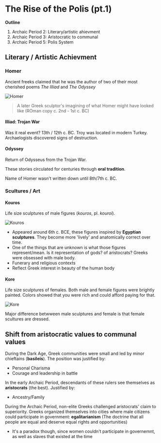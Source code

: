 # The Rise of the Polis (pt.1)

**Outline**
1. Archaic Period 2: Literary/artistic ahievment
2. Archaic Period 3: Aristocratic to communal
3. Archaic Period 5: Polis System

## Literary / Artistic Achievment
### Homer
Ancient freeks claimed that he was the author of two of their most cherished poems *The Illiad* and *The Odyssey*

![Homer](grst205/img/lec05/01_homer.jpg)

> A later Greek sculptor's imagining of what Homer might have looked like (ROman copy c. 2nd - 1st c. BC)

#### Illiad: Trojan War
Was it real event? 13th / 12th c. BC. Troy was located in modern Turkey. Archaelogists discovered signs of destruction.

#### Odyssey
Return of Odysseus from the Trojan War.

These stories circulated for centuries through **oral tradition**.

Name of Homer wasn't written down until 8th/7th c. BC.

### Scultures / Art

#### Kouros
Life size sculptures of male figures (*kouros*, pl. *kouroi*).

![Kouros](grst205/img/lec05/02_kouros.jpg)

* Appeared around 6th c. BCE, these figures inspired by **Egyptian sculptures**. They become more 'lively' and anatomically correct over time.
* One of the things that are unknown is what those figures represent/mean. Is it representation of gods? of aristocrats? Greeks were obsessed with male body.
* Funerary and religious contexts
* Reflect Greek interest in beauty of the human body

#### Kore
Life size sculptures of females. Both male and female figures were brightly painted. Colors showed that you were rich and could afford paying for that.

![Kore](grst205/img/lec05/03_kore.jpg)

Major difference betwween male sculptures and female is that female scultures are dressed.

## Shift from aristocratic values to communal values
During the Dark Age, Greek communities were small and led by minor chieftains (**basileis**). The position was justified by:
* Personal Charisma
* Courage and leadership in battle

In the early Archaic Period, descendants of these rulers see themselves as **aristocrats** (the best). Justified by:
* Ancestry/Family

During the Archaic Period, non-elite Greeks challenged aristocrats' claim to superiority. Greeks organized themselves into cities where male citizens could participate in government: **egalitarianism** (The doctrine that all people are equal and deserve equal rights and opportunities)
* It's a paradox though, since women couldn't participate in governemnt, as well as slaves that existed at the time
